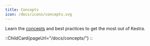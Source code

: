```yaml
---
title: Concepts
icon: /docs/icons/concepts.svg
---
```


Learn the [concepts](../05.concepts/index.md) and best practices to get the most out of Kestra.

::ChildCard{pageUrl="/docs/concepts/"}
::

